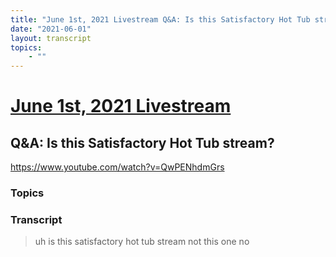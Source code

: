 ```yaml
---
title: "June 1st, 2021 Livestream Q&A: Is this Satisfactory Hot Tub stream?"
date: "2021-06-01"
layout: transcript
topics:
    - ""
---
```

# [June 1st, 2021 Livestream](../2021-06-01.md)
## Q&A: Is this Satisfactory Hot Tub stream?
https://www.youtube.com/watch?v=QwPENhdmGrs

### Topics


### Transcript

> uh is this satisfactory hot tub stream not this one no

